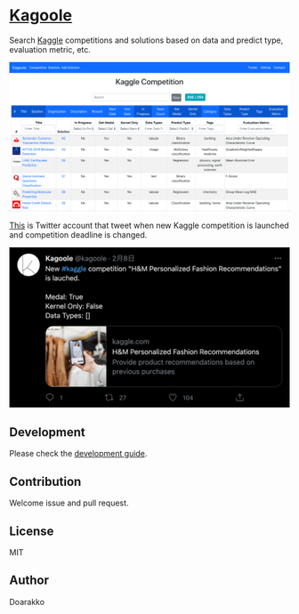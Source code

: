 # [Kagoole](https://kagoole.herokuapp.com)

Search [Kaggle](https://www.kaggle.com) competitions and solutions based on data and predict type, evaluation metric, etc.

![](./sample.png)

[This](https://twitter.com/kagoole) is Twitter account that tweet when new Kaggle competition is launched and competition deadline is changed.

![](./tweet-example.png)

## Development

Please check the [development guide](./development.md).

## Contribution

Welcome issue and pull request.

## License

MIT

## Author

Doarakko
